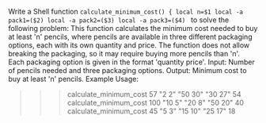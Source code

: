Write a Shell function `calculate_minimum_cost() {
local n=$1
local -a pack1=($2)
local -a pack2=($3)
local -a pack3=($4)
` to solve the following problem:
This function calculates the minimum cost needed to buy at least 'n' pencils,
where pencils are available in three different packaging options, each with its own quantity and price.
The function does not allow breaking the packaging, so it may require buying more pencils than 'n'.
Each packaging option is given in the format 'quantity price'.
Input: Number of pencils needed and three packaging options.
Output: Minimum cost to buy at least 'n' pencils.
Example Usage:
>>> calculate_minimum_cost 57 "2 2" "50 30" "30 27"
54
>>> calculate_minimum_cost 100 "10 5" "20 8" "50 20"
40
>>> calculate_minimum_cost 45 "5 3" "15 10" "25 17"
18